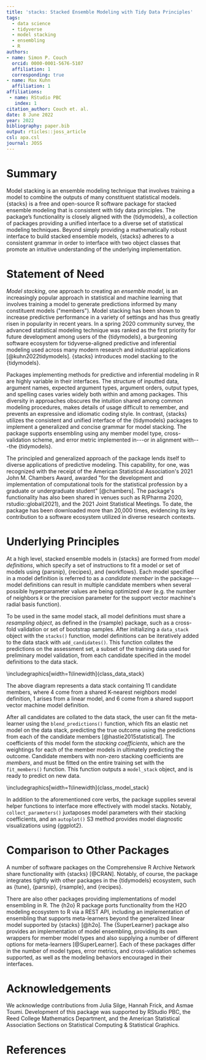 ```yaml
---
title: 'stacks: Stacked Ensemble Modeling with Tidy Data Principles'
tags:
  - data science
  - tidyverse
  - model stacking
  - ensembling
  - R
authors:
- name: Simon P. Couch
  orcid: 0000-0001-5676-5107
  affiliation: 1
  corresponding: true
- name: Max Kuhn
  affiliation: 1
affiliations:
 - name: RStudio PBC
   index: 1
citation_author: Couch et. al.
date: 8 June 2022
year: 2022
bibliography: paper.bib
output: rticles::joss_article
csl: apa.csl
journal: JOSS
---
```


# Summary

Model stacking is an ensemble modeling technique that involves training a model to combine the outputs of many constituent statistical models. {stacks} is a free and open-source R software package for stacked ensemble modeling that is consistent with tidy data principles. The package’s functionality is closely aligned with the {tidymodels}, a collection of packages providing a unified interface to a diverse set of statistical modeling techniques. Beyond simply providing a mathematically robust interface to build stacked ensemble models, {stacks} adheres to a consistent grammar in order to interface with two object classes that promote an intuitive understanding of the underlying implementation.

# Statement of Need

*Model stacking*, one approach to creating an *ensemble model*, is an increasingly popular approach in statistical and machine learning that involves training a model to generate predictions informed by many constituent models ("members"). Model stacking has been shown to increase predictive performance in a variety of settings and has thus greatly risen in popularity in recent years. In a spring 2020 community survey, the advanced statistical modeling technique was ranked as the first priority for future development among users of the {tidymodels}, a burgeoning software ecosystem for tidyverse-aligned predictive and inferential modeling used across many modern research and industrial applications [@kuhn2022tidymodels]. {stacks} introduces model stacking to the {tidymodels}.

Packages implementing methods for predictive and inferential modeling in R are highly variable in their interfaces. The structure of inputted data, argument names, expected argument types, argument orders, output types, and spelling cases varies widely both within and among packages. This diversity in approaches obscures the intuition shared among common modeling procedures, makes details of usage difficult to remember, and prevents an expressive and idiomatic coding style. In contrast, {stacks} utilizes the consistent and unified interface of the {tidymodels} packages to implement a generalized and concise grammar for model stacking. The package supports ensembling using any member model type, cross-validation scheme, and error metric implemented in---or in alignment with---the {tidymodels}.

The principled and generalized approach of the package lends itself to diverse applications of predictive modeling. This capability, for one, was recognized with the receipt of the American Statistical Association's 2021 John M. Chambers Award, awarded "for the development and implementation of computational tools for the statistical profession by a graduate or undergraduate student" [@chambers]. The package's functionality has also been shared in venues such as R/Pharma 2020, rstudio::global(2021), and the 2021 Joint Statistical Meetings. To date, the package has been downloaded more than 20,000 times, evidencing its key contribution to a software ecosystem utilized in diverse research contexts.

# Underlying Principles

At a high level, stacked ensemble models in {stacks} are formed from *model definitions*, which specify a set of instructions to fit a model or set of models using {parsnip}, {recipes}, and {workflows}. Each model specified in a model definition is referred to as a *candidate member* in the package---model definitions can result in multiple candidate members when several possible hyperparameter values are being optimized over (e.g. the number of neighbors $k$ or the precision parameter for the support vector machine's radial basis function).

To be used in the same model stack, all model definitions must share a *resampling object*, as defined in the {rsample} package, such as a cross-fold validation or set of bootstrap samples. After initializing a `data_stack` object with the `stacks()` function, model definitions can be iteratively added to the data stack with `add_candidates()`. This function collates the predictions on the assessment set, a subset of the training data used for preliminary model validation, from each candidate specified in the model definitions to the data stack.


\includegraphics[width=1\linewidth]{class_data_stack} 

The above diagram represents a data stack containing 11 candidate members, where 4 come from a shared K-nearest neighbors model definition, 1 arises from a linear model, and 6 come from a shared support vector machine model definition.

After all candidates are collated to the data stack, the user can fit the meta-learner using the `blend_predictions()` function, which fits an elastic net model on the data stack, predicting the true outcome using the predictions from each of the candidate members [@hastie2015statistical]. The coefficients of this model form the *stacking coefficients*, which are the weightings for each of the member models in ultimately predicting the outcome. Candidate members with non-zero stacking coefficients are *members*, and must be fitted on the entire training set with the `fit_members()` function. This function outputs a `model_stack` object, and is ready to predict on new data.


\includegraphics[width=1\linewidth]{class_model_stack} 

In addition to the aforementioned core verbs, the package supplies several helper functions to interface more effectively with model stacks. Notably, `collect_parameters()` juxtaposes model parameters with their stacking coefficients, and an `autoplot()` S3 method provides model diagnostic visualizations using {ggplot2}.

# Comparison to Other Packages

A number of software packages on the Comprehensive R Archive Network share functionality with {stacks} [@CRAN]. Notably, of course, the package integrates tightly with other packages in the {tidymodels} ecosystem, such as {tune}, {parsnip}, {rsample}, and {recipes}.

There are also other packages providing implementations of model ensembling in R. The {h2o} R package ports functionality from the H2O modeling ecosystem to R via a REST API, including an implementation of ensembling that supports meta-learners beyond the generalized linear model supported by {stacks} [@h2o]. The {SuperLearner} package also provides an implementation of model ensembling, providing its own wrappers for member model types and also supplying a number of different options for meta-learners [@SuperLearner]. Each of these packages differ in the number of model types, error metrics, and cross-validation schemes supported, as well as the modeling behaviors encouraged in their interfaces.

# Acknowledgements

We acknowledge contributions from Julia Silge, Hannah Frick, and Asmae Toumi. Development of this package was supported by RStudio PBC, the Reed College Mathematics Department, and the American Statistical Association Sections on Statistical Computing & Statistical Graphics.

# References
